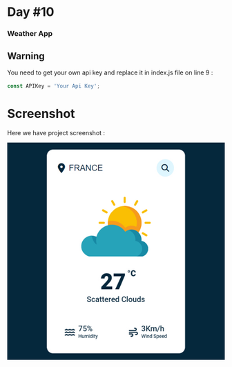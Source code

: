 # Day #10

### Weather App


## Warning
You need to get your own api key and replace it in index.js file on line 9 :

```javascript
const APIKey = 'Your Api Key';
```


# Screenshot
Here we have project screenshot :

![screenshot](screenshot.jpg)

